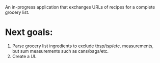 An in-progress application that exchanges URLs of recipes for a complete grocery list. 

# Next goals:
1. Parse grocery list ingredients to exclude tbsp/tsp/etc. measurements, but sum measurements such as cans/bags/etc.
2. Create a UI.
